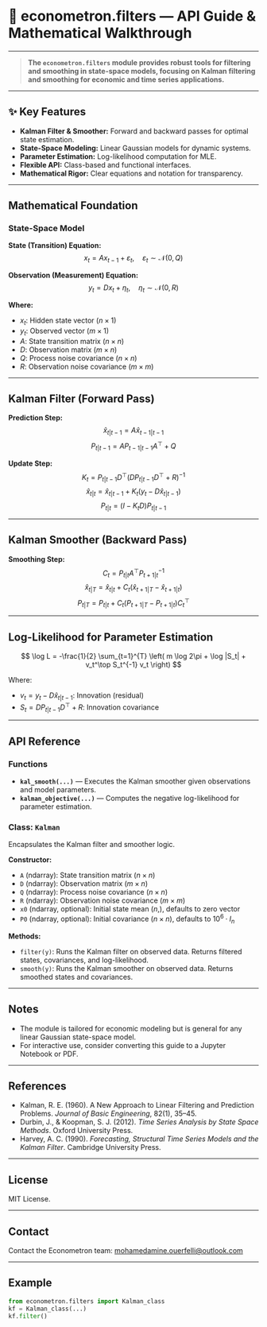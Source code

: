 # 🧮 econometron.filters — API Guide & Mathematical Walkthrough

---

> **The `econometron.filters` module provides robust tools for filtering and smoothing in state-space models, focusing on Kalman filtering and smoothing for economic and time series applications.**

---

## ✨ Key Features

- **Kalman Filter & Smoother:** Forward and backward passes for optimal state estimation.
- **State-Space Modeling:** Linear Gaussian models for dynamic systems.
- **Parameter Estimation:** Log-likelihood computation for MLE.
- **Flexible API:** Class-based and functional interfaces.
- **Mathematical Rigor:** Clear equations and notation for transparency.

---

## Mathematical Foundation

### State-Space Model

**State (Transition) Equation:**
$$
x_t = A x_{t-1} + \varepsilon_t, \quad \varepsilon_t \sim \mathcal{N}(0, Q)
$$

**Observation (Measurement) Equation:**
$$
y_t = D x_t + \eta_t, \quad \eta_t \sim \mathcal{N}(0, R)
$$

**Where:**
- $x_t$: Hidden state vector ($n \times 1$)
- $y_t$: Observed vector ($m \times 1$)
- $A$: State transition matrix ($n \times n$)
- $D$: Observation matrix ($m \times n$)
- $Q$: Process noise covariance ($n \times n$)
- $R$: Observation noise covariance ($m \times m$)

---

## Kalman Filter (Forward Pass)

**Prediction Step:**
$$
\hat{x}_{t|t-1} = A \hat{x}_{t-1|t-1}
$$
$$
P_{t|t-1} = A P_{t-1|t-1} A^\top + Q
$$

**Update Step:**
$$
K_t = P_{t|t-1} D^\top (D P_{t|t-1} D^\top + R)^{-1}
$$
$$
\hat{x}_{t|t} = \hat{x}_{t|t-1} + K_t (y_t - D \hat{x}_{t|t-1})
$$
$$
P_{t|t} = (I - K_t D) P_{t|t-1}
$$

---

## Kalman Smoother (Backward Pass)

**Smoothing Step:**
$$
C_t = P_{t|t} A^\top P_{t+1|t}^{-1}
$$
$$
\hat{x}_{t|T} = \hat{x}_{t|t} + C_t (\hat{x}_{t+1|T} - \hat{x}_{t+1|t})
$$
$$
P_{t|T} = P_{t|t} + C_t (P_{t+1|T} - P_{t+1|t}) C_t^\top
$$

---

## Log-Likelihood for Parameter Estimation

$$
\log L = -\frac{1}{2} \sum_{t=1}^{T} \left( m \log 2\pi + \log |S_t| + v_t^\top S_t^{-1} v_t \right)
$$

Where:
- $v_t = y_t - D \hat{x}_{t|t-1}$: Innovation (residual)
- $S_t = D P_{t|t-1} D^\top + R$: Innovation covariance

---

## API Reference

### Functions
- **`kal_smooth(...)`** — Executes the Kalman smoother given observations and model parameters.
- **`kalman_objective(...)`** — Computes the negative log-likelihood for parameter estimation.

### Class: `Kalman`
Encapsulates the Kalman filter and smoother logic.

**Constructor:**
- `A` (ndarray): State transition matrix $(n \times n)$
- `D` (ndarray): Observation matrix $(m \times n)$
- `Q` (ndarray): Process noise covariance $(n \times n)$
- `R` (ndarray): Observation noise covariance $(m \times m)$
- `x0` (ndarray, optional): Initial state mean $(n,)$, defaults to zero vector
- `P0` (ndarray, optional): Initial covariance $(n \times n)$, defaults to $10^6 \cdot I_n$

**Methods:**
- `filter(y)`: Runs the Kalman filter on observed data. Returns filtered states, covariances, and log-likelihood.
- `smooth(y)`: Runs the Kalman smoother on observed data. Returns smoothed states and covariances.

---

## Notes

- The module is tailored for economic modeling but is general for any linear Gaussian state-space model.
- For interactive use, consider converting this guide to a Jupyter Notebook or PDF.

---

## References

- Kalman, R. E. (1960). A New Approach to Linear Filtering and Prediction Problems. *Journal of Basic Engineering*, 82(1), 35–45.
- Durbin, J., & Koopman, S. J. (2012). *Time Series Analysis by State Space Methods*. Oxford University Press.
- Harvey, A. C. (1990). *Forecasting, Structural Time Series Models and the Kalman Filter*. Cambridge University Press.

---

## License
MIT License.

---

## Contact
Contact the Econometron team: [mohamedamine.ouerfelli@outlook.com](mailto:mohamedamine.ouerfelli@outlook.com)

---

## Example

```python
from econometron.filters import Kalman_class
kf = Kalman_class(...)
kf.filter()
```